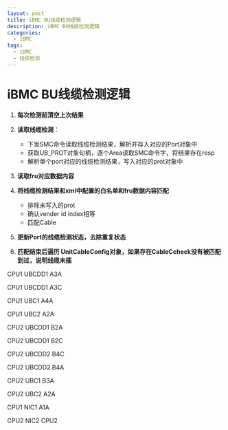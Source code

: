 ```yaml
---
layout: post
title: iBMC BU线缆检测逻辑
description: iBMC BU线缆检测逻辑
categories:
  - iBMC
tags:
  - iBMC
  - 线缆检测
---
```


# iBMC BU线缆检测逻辑

1. **每次检测前清空上次结果**
2. **读取线缆检测**：
   - 下发SMC命令读取线缆检测结果，解析并存入对应的Port对象中
   - 获取UB_PROT对象句柄，逐个Area读取SMC命令字，将结果存在resp
   - 解析单个port对应的线缆检测结果，写入对应的prot对象中

3. **读取fru对应数据内容**
4. **将线缆检测结果和xml中配置的白名单和fru数据内容匹配**
   - 排除未写入的prot
   - 确认vender id index相等
   - 匹配Cable

5. **更新Port的线缆检测状态，去除重复状态**
6. **匹配结束后遍历 UnitCableConfig对象，如果存在CableCcheck没有被匹配到过，说明线缆未插**





CPU1 UBCDD1 A3A

CPU1 UBCDD1 A3C

CPU1 UBC1      A4A

CPU1 UBC2      A2A



CPU2 UBCDD1 B2A

CPU2 UBCDD1 B2C

CPU2 UBCDD2 B4C

CPU2 UBCDD2 B4A

CPU2 UBC1      B3A

CPU2 UBC2      A2A



CPU1 NIC1 A1A

CPU2 NIC2 CPU2
